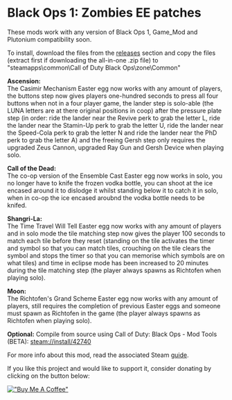 # Black Ops 1: Zombies EE patches

These mods work with any version of Black Ops 1, Game_Mod and Plutonium compatibility soon.

To install, download the files from the [releases](https://github.com/ReubenUKGB/black-ops-one-zombies-ee-patches/releases) section and copy the files (extract first if downloading the all-in-one .zip file) to "steamapps\common\Call of Duty Black Ops\zone\Common"

**Ascension:**</br>
The Casimir Mechanism Easter egg now works with any amount of players, the buttons step now gives players one-hundred seconds to press all four buttons when not in a four player game, the lander step is solo-able (the LUNA letters are at there original positions in coop) after the pressure plate step (in order: ride the lander near the Revive perk to grab the letter L, ride the lander near the Stamin-Up perk to grab the letter U, ride the lander near the Speed-Cola perk to grab the letter N and ride the lander near the PhD perk to grab the letter A) and the freeing Gersh step only requires the upgraded Zeus Cannon, upgraded Ray Gun and Gersh Device when playing solo.

**Call of the Dead:**</br>
The co-op version of the Ensemble Cast Easter egg now works in solo, you no longer have to knife the frozen vodka bottle, you can shoot at the ice encased around it to dislodge it whilst standing below it to catch it in solo, when in co-op the ice encased aroubnd the vodka bottle needs to be knifed.

**Shangri-La:**</br>
The Time Travel Will Tell Easter egg now works with any amount of players and in solo mode the tile matching step now gives the player 100 seconds to match each tile before they reset (standing on the tile activates the timer and symbol so that you can match tiles, crouching on the tile clears the symbol and stops the timer so that you can memorise which symbols are on what tiles) and time in eclipse mode has been increased to 20 minutes during the tile matching step (the player always spawns as Richtofen when playing solo).

**Moon:**</br>
The Richtofen's Grand Scheme Easter egg now works with any amount of players, still requires the completion of previous Easter eggs and someone must spawn as Richtofen in the game (the player always spawns as Richtofen when playing solo).

**Optional:** Compile from source using Call of Duty: Black Ops - Mod Tools (BETA): [steam://install/42740](steam://install/42740)

For more info about this mod, read the associated Steam [guide](https://steamcommunity.com/sharedfiles/filedetails/?id=3041320930).

If you like this project and would like to support it, consider donating by clicking on the button below:

[!["Buy Me A Coffee"](https://www.buymeacoffee.com/assets/img/custom_images/orange_img.png)](https://www.buymeacoffee.com/reubenukgb)
